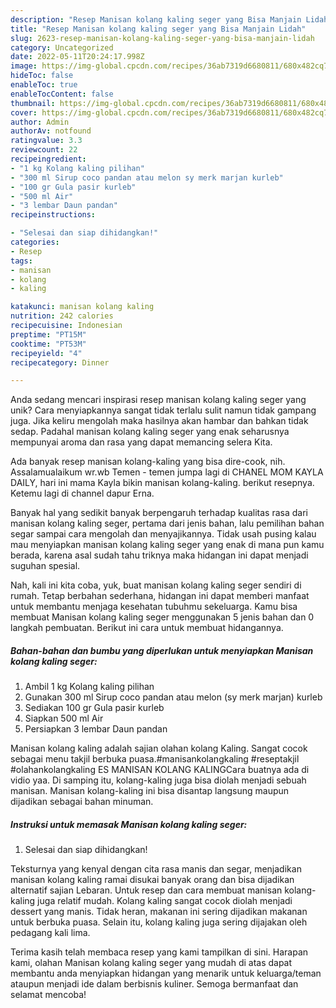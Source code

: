```yaml
---
description: "Resep Manisan kolang kaling seger yang Bisa Manjain Lidah"
title: "Resep Manisan kolang kaling seger yang Bisa Manjain Lidah"
slug: 2623-resep-manisan-kolang-kaling-seger-yang-bisa-manjain-lidah
category: Uncategorized
date: 2022-05-11T20:24:17.998Z
image: https://img-global.cpcdn.com/recipes/36ab7319d6680811/680x482cq70/manisan-kolang-kaling-seger-foto-resep-utama.jpg
hideToc: false
enableToc: true
enableTocContent: false
thumbnail: https://img-global.cpcdn.com/recipes/36ab7319d6680811/680x482cq70/manisan-kolang-kaling-seger-foto-resep-utama.jpg
cover: https://img-global.cpcdn.com/recipes/36ab7319d6680811/680x482cq70/manisan-kolang-kaling-seger-foto-resep-utama.jpg
author: Admin
authorAv: notfound
ratingvalue: 3.3
reviewcount: 22
recipeingredient:
- "1 kg Kolang kaling pilihan"
- "300 ml Sirup coco pandan atau melon sy merk marjan kurleb"
- "100 gr Gula pasir kurleb"
- "500 ml Air"
- "3 lembar Daun pandan"
recipeinstructions:

- "Selesai dan siap dihidangkan!"
categories:
- Resep
tags:
- manisan
- kolang
- kaling

katakunci: manisan kolang kaling 
nutrition: 242 calories
recipecuisine: Indonesian
preptime: "PT15M"
cooktime: "PT53M"
recipeyield: "4"
recipecategory: Dinner

---
```





Anda sedang mencari inspirasi resep manisan kolang kaling seger yang unik? Cara menyiapkannya sangat tidak terlalu sulit namun tidak gampang juga. Jika keliru mengolah maka hasilnya akan hambar dan bahkan tidak sedap. Padahal manisan kolang kaling seger yang enak seharusnya mempunyai aroma dan rasa yang dapat memancing selera Kita.





Ada banyak resep manisan kolang-kaling yang bisa dire-cook, nih. Assalamualaikum wr.wb Temen - temen jumpa lagi di CHANEL MOM KAYLA DAILY, hari ini mama Kayla bikin manisan kolang-kaling. berikut resepnya. Ketemu lagi di channel dapur Erna.

Banyak hal yang sedikit banyak berpengaruh terhadap kualitas rasa dari manisan kolang kaling seger, pertama dari jenis bahan, lalu pemilihan bahan segar sampai cara mengolah dan menyajikannya. Tidak usah pusing kalau mau menyiapkan manisan kolang kaling seger yang enak di mana pun kamu berada, karena asal sudah tahu triknya maka hidangan ini dapat menjadi suguhan spesial.






Nah, kali ini kita coba, yuk, buat manisan kolang kaling seger sendiri di rumah. Tetap berbahan sederhana, hidangan ini dapat memberi manfaat untuk membantu menjaga kesehatan tubuhmu sekeluarga. Kamu bisa membuat Manisan kolang kaling seger menggunakan 5 jenis bahan dan 0 langkah pembuatan. Berikut ini cara untuk membuat hidangannya.

<!--inarticleads1-->

##### Bahan-bahan dan bumbu yang diperlukan untuk menyiapkan Manisan kolang kaling seger:

1. Ambil 1 kg Kolang kaling pilihan
1. Gunakan 300 ml Sirup coco pandan atau melon (sy merk marjan) kurleb
1. Sediakan 100 gr Gula pasir kurleb
1. Siapkan 500 ml Air
1. Persiapkan 3 lembar Daun pandan


Manisan kolang kaling adalah sajian olahan kolang Kaling. Sangat cocok sebagai menu takjil berbuka puasa.#manisankolangkaling #reseptakjil #olahankolangkaling ES MANISAN KOLANG KALINGCara buatnya ada di vidio yaa. Di samping itu, kolang-kaling juga bisa diolah menjadi sebuah manisan. Manisan kolang-kaling ini bisa disantap langsung maupun dijadikan sebagai bahan minuman. 

<!--inarticleads2-->

##### Instruksi untuk memasak Manisan kolang kaling seger:


1. Selesai dan siap dihidangkan!

Teksturnya yang kenyal dengan cita rasa manis dan segar, menjadikan manisan kolang kaling ramai disukai banyak orang dan bisa dijadikan alternatif sajian Lebaran. Untuk resep dan cara membuat manisan kolang-kaling juga relatif mudah. Kolang kaling sangat cocok diolah menjadi dessert yang manis. Tidak heran, makanan ini sering dijadikan makanan untuk berbuka puasa. Selain itu, kolang kaling juga sering dijajakan oleh pedagang kali lima. 

Terima kasih telah membaca resep yang kami tampilkan di sini. Harapan kami, olahan Manisan kolang kaling seger yang mudah di atas dapat membantu anda menyiapkan hidangan yang menarik untuk keluarga/teman ataupun menjadi ide dalam berbisnis kuliner. Semoga bermanfaat dan selamat mencoba!

